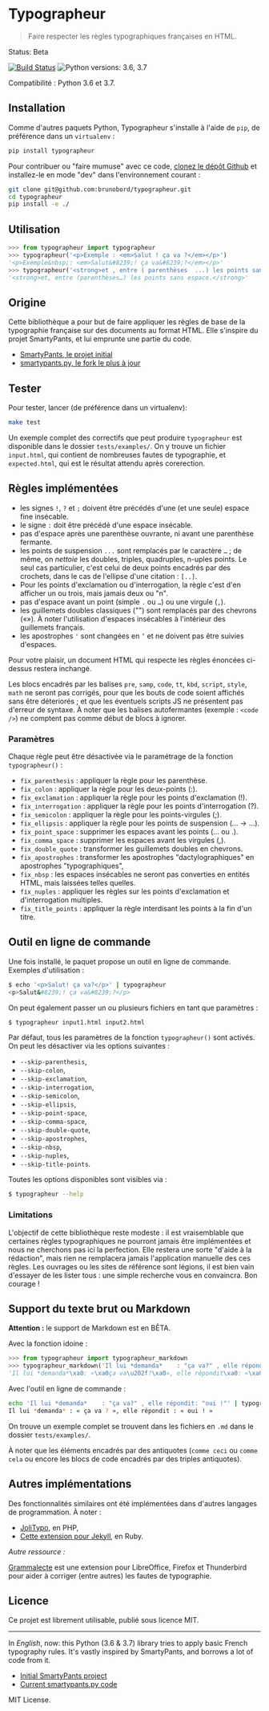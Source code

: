 # Typographeur

> Faire respecter les règles typographiques françaises en HTML.

Status: Beta

[![Build Status](https://travis-ci.org/brunobord/typographeur.svg?branch=master)](https://travis-ci.org/brunobord/typographeur)
![Python versions: 3.6, 3.7](https://img.shields.io/pypi/pyversions/typographeur.svg)

Compatibilité : Python 3.6 et 3.7.

## Installation

Comme d'autres paquets Python, Typographeur s'installe à l'aide de ``pip``, de préférence dans un ``virtualenv`` :

```sh
pip install typographeur
```

Pour contribuer ou "faire mumuse" avec ce code, [clonez le dépôt Github](https://github.com:brunobord/typographeur) et installez-le en mode "dev" dans l'environnement courant :

```sh
git clone git@github.com:brunobord/typographeur.git
cd typographeur
pip install -e ./
```


## Utilisation

```python
>>> from typographeur import typographeur
>>> typographeur('<p>Exemple : <em>Salut ! ça va ?</em></p>')
'<p>Exemple&nbsp;: <em>Salut&#8239;! ça va&#8239;?</em></p>'
>>> typographeur('<strong>et , entre ( parenthèses  ...) les points sans espace  .</strong>')
'<strong>et, entre (parenthèses…) les points sans espace.</strong>'
```

## Origine

Cette bibliothèque a pour but de faire appliquer les règles de base de la typographie française sur des documents au format HTML. Elle s'inspire du projet SmartyPants, et lui emprunte une partie du code.

* [SmartyPants, le projet initial](https://daringfireball.net/projects/smartypants/)
* [smartypants.py, le fork le plus à jour](https://pypi.org/project/smartypants/)

## Tester

Pour tester, lancer (de préférence dans un virtualenv):

```sh
make test
```

Un exemple complet des correctifs que peut produire `typographeur` est disponible dans le dossier `tests/examples/`. On y trouve un fichier `input.html`, qui contient de nombreuses fautes de typographie, et `expected.html`, qui est le résultat attendu après corerection.

## Règles implémentées

* les signes `!`, `?` et `;` doivent être précédés d'une (et une seule) espace fine insécable.
* le signe `:` doit être précédé d'une espace insécable.
* pas d'espace après une parenthèse ouvrante, ni avant une parenthèse fermante.
* les points de suspension `...` sont remplacés par le caractère `…` ; de même, on *nettoie* les doubles, triples, quadruples, n-uples points. Le seul cas particulier, c'est celui de deux points encadrés par des crochets, dans le cas de l'ellipse d'une citation : ``[..]``.
* Pour les points d'exclamation ou d'interrogation, la règle c'est d'en afficher un ou trois, mais jamais deux ou "n".
* pas d'espace avant un point (simple `.` ou `…`) ou une virgule (`,`).
* les guillemets doubles classiques ("") sont remplacés par des chevrons («»). À noter l'utilisation d'espaces insécables à l'intérieur des guillemets français.
* les apostrophes `'` sont changées en `’` et ne doivent pas être suivies d'espaces.

Pour votre plaisir, un document HTML qui respecte les règles énoncées ci-dessus restera inchangé.

Les blocs encadrés par les balises `pre`, `samp`, `code`, `tt`, `kbd`, `script`, `style`, `math` ne seront pas corrigés, pour que les bouts de code soient affichés sans être déteriorés ; et que les éventuels scripts JS ne présentent pas d'erreur de syntaxe. À noter que les balises autofermantes (exemple : ``<code />``) ne comptent pas comme début de blocs à ignorer.

### Paramètres

Chaque règle peut être désactivée via le paramétrage de la fonction ``typographeur()`` :

* ``fix_parenthesis`` : appliquer la règle pour les parenthèse.
* ``fix_colon`` : appliquer la règle pour les deux-points (:).
* ``fix_exclamation`` : appliquer la règle pour les points d'exclamation (!).
* ``fix_interrogation`` : appliquer la règle pour les points d'interrogation (?).
* ``fix_semicolon`` : appliquer la règle pour les points-virgules (;).
* ``fix_ellipsis`` : appliquer la règle pour les points de suspension (... -> …).
* ``fix_point_space`` : supprimer les espaces avant les points (… ou .).
* ``fix_comma_space`` : supprimer les espaces avant les virgules (,).
* ``fix_double_quote`` : transformer les guillemets doubles en chevrons.
* ``fix_apostrophes`` : transformer les apostrophes "dactylographiques" en apostrophes "typographiques",
* ``fix_nbsp`` : les espaces insécables ne seront pas converties en entités HTML, mais laissées telles quelles.
* ``fix_nuples`` : appliquer les règles sur les points d'exclamation et d'interrogation multiples.
* ``fix_title_points`` : appliquer la règle interdisant les points à la fin d'un titre.

## Outil en ligne de commande

Une fois installé, le paquet propose un outil en ligne de commande. Exemples d'utilisation :

```sh
$ echo '<p>Salut! ça va?</p>' | typographeur
<p>Salut&#8239;! ça va&#8239;?</p>
```

On peut également passer un ou plusieurs fichiers en tant que paramètres :

```sh
$ typographeur input1.html input2.html
```

Par défaut, tous les paramètres de la fonction ``typographeur()`` sont activés. On peut les désactiver via les options suivantes :

* ``--skip-parenthesis``,
* ``--skip-colon``,
* ``--skip-exclamation``,
* ``--skip-interrogation``,
* ``--skip-semicolon``,
* ``--skip-ellipsis``,
* ``--skip-point-space``,
* ``--skip-comma-space``,
* ``--skip-double-quote``,
* ``--skip-apostrophes``,
* ``--skip-nbsp``,
* ``--skip-nuples``,
* ``--skip-title-points``.

Toutes les options disponibles sont visibles via :

```sh
$ typographeur --help
```

### Limitations

L'objectif de cette bibliothèque reste modeste : il est vraisemblable que certaines règles typographiques ne pourront jamais être implémentées et nous ne cherchons pas ici la perfection. Elle restera une sorte "d'aide à la rédaction", mais rien ne remplacera jamais l'application manuelle des ces règles. Les ouvrages ou les sites de référence sont légions, il est bien vain d'essayer de les lister tous : une simple recherche vous en convaincra. Bon courage !

## Support du texte brut ou Markdown

**Attention :** le support de Markdown est en BÊTA.

Avec la fonction idoine :

```python
>>> from typographeur import typographeur_markdown
>>> typographeur_markdown('Il lui *demanda*    : "ça va?" , elle répondit: "oui !"')
'Il lui *demanda*\xa0: «\xa0ça va\u202f?\xa0», elle répondit\xa0: «\xa0oui\u202f!\xa0»'
```

Avec l'outil en ligne de commande :

```sh
echo 'Il lui *demanda*    : "ça va?" , elle répondit: "oui !"' | typographeur-markdown
Il lui *demanda* : « ça va ? », elle répondit : « oui ! »
```

On trouve un exemple complet se trouvent dans les fichiers en ``.md`` dans le dossier `tests/examples/`.

À noter que les éléments encadrés par des antiquotes (`comme ceci` ou `comme cela` ou encore les blocs de code encadrés par des triples antiquotes).

## Autres implémentations

Des fonctionnalités similaires ont été implémentées dans d'autres langages de programmation. À noter :

* [JoliTypo](https://github.com/jolicode/JoliTypo), en PHP,
* [Cette extension pour Jekyll](https://github.com/borisschapira/jekyll-microtypo/blob/master/lib/jekyll/microtypo.rb), en Ruby.

*Autre ressource :*

[Grammalecte](https://www.dicollecte.org/) est une extension pour LibreOffice, Firefox et Thunderbird pour aider à corriger (entre autres) les fautes de typographie.

## Licence

Ce projet est librement utilisable, publié sous licence MIT.

-----

In *English*, now: this Python (3.6 & 3.7) library tries to apply basic French typography rules. It's vastly inspired by SmartyPants, and borrows a lot of code from it.

* [Initial SmartyPants project](https://daringfireball.net/projects/smartypants/)
* [Current smartypants.py code](https://pypi.org/project/smartypants/)

MIT License.
